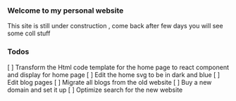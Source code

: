### Welcome to my personal website

This site is still under construction , come back after few days you will see some coll stuff

### Todos

[ ] Transform the Html code template for the home page to react component and display for home page
[ ] Edit the home svg to be in dark and blue
[ ] Edit blog pages 
[ ] Migrate all blogs from the old website
[ ] Buy a new domain and set it up
[ ] Optimize search for the new website
